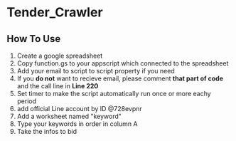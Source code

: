 # Tender_Crawler
## How To Use
1. Create a google spreadsheet
2. Copy function.gs to your appscript which connected to the spreadsheet
3. Add your email to script to script property if you need
4. If you **do not** want to recieve email, please comment **that part of code** and the call line in **Line 220**
5. Set timer to make the script automatically run once or more eachy period
6. add official Line account by ID @728evpnr
7. Add a worksheet named "keyword"
8. Type your keywords in order in column A
9. Take the infos to bid

   
